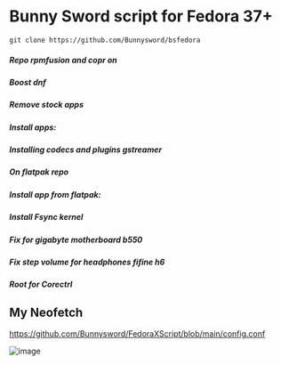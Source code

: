 # Bunny Sword script for Fedora 37+
```
git clone https://github.com/Bunnysword/bsfedora
```

##### Repo rpmfusion and copr on
##### Boost dnf
##### Remove stock apps
##### Install apps:
##### Installing codecs and plugins gstreamer
##### On flatpak repo
##### Install app from flatpak:
##### Install Fsync kernel
##### Fix for gigabyte motherboard b550
##### Fix step volume for headphones fifine h6
##### Root for Corectrl

## My Neofetch
https://github.com/Bunnysword/FedoraXScript/blob/main/config.conf

![image](https://github.com/Bunnysword/FedoraXScript/assets/129748119/31fc882e-a58f-46f0-b54e-2c1a1983d5c6)
